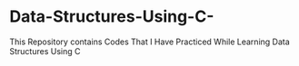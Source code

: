 # Data-Structures-Using-C-
This Repository contains Codes That I Have Practiced While Learning Data Structures Using C
